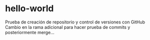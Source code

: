 # hello-world
Prueba de creación de repositorio y control de versiones con GitHub
Cambio en la rama adicional para hacer prueba de commits y posteriormente merge...
